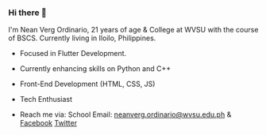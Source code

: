 ### Hi there 👋


I'm Nean Verg Ordinario, 21 years of age & College at WVSU with the course of BSCS.
Currently living in Iloilo, Philippines.
- Focused in Flutter Development.
- Currently enhancing skills on Python and C++
- Front-End Development (HTML, CSS, JS)
- Tech Enthusiast


- Reach me via:
School Email: neanverg.ordinario@wvsu.edu.ph & 
  [Facebook](https://www.facebook.com/nyan25/)
  [Twitter](https://twitter.com/pyonnaro)


